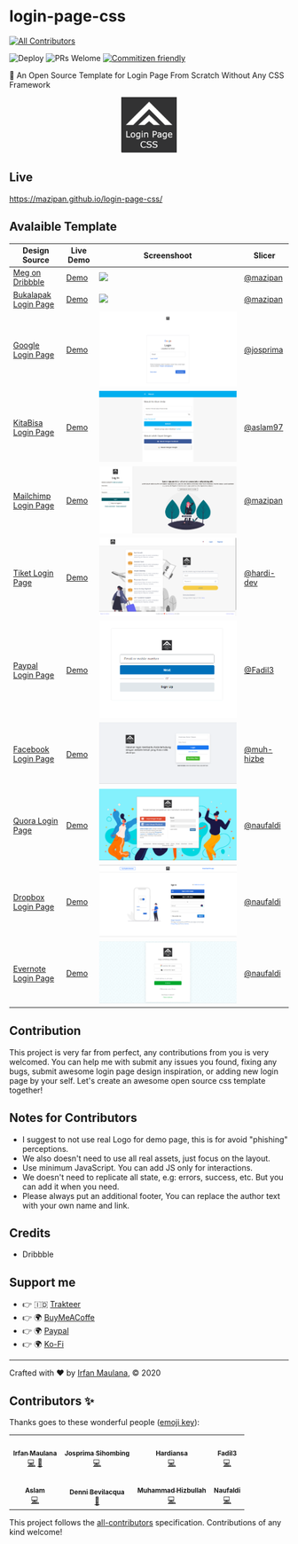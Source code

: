 # login-page-css

<!-- ALL-CONTRIBUTORS-BADGE:START - Do not remove or modify this section -->

[![All Contributors](https://img.shields.io/badge/all_contributors-8-green.svg)](#contributors)

<!-- ALL-CONTRIBUTORS-BADGE:END -->

![Deploy](https://github.com/mazipan/login-page-css/workflows/Deploy/badge.svg?branch=master) ![PRs Welome](https://img.shields.io/badge/PRs-welcome-brightgreen.svg) [![Commitizen friendly](https://img.shields.io/badge/commitizen-friendly-brightgreen.svg)](http://commitizen.github.io/cz-cli/)

🔐 An Open Source Template for Login Page From Scratch Without Any CSS Framework

<p align="center">
 <img src="src/assets/logo.png" width="100"/>
</p>

## Live

https://mazipan.github.io/login-page-css/

## Avalaible Template

| Design Source                                                              | Live Demo                                                                 | Screenshoot                         | Slicer                                      |
| -------------------------------------------------------------------------- | ------------------------------------------------------------------------- | ----------------------------------- | ------------------------------------------- |
| [Meg on Dribbble](https://dribbble.com/shots/3666951-Log-in-to-your-store) | [Demo](https://mazipan.github.io/login-page-css/01-shopify/index.html)    | ![](screenshoots/01-shopify.png)    | [@mazipan](https://github.com/mazipan/)     |
| [Bukalapak Login Page](https://www.bukalapak.com/login)                    | [Demo](https://mazipan.github.io/login-page-css/02-bukalapak/index.html)  | ![](screenshoots/02-bukalapak.png)  | [@mazipan](https://github.com/mazipan/)     |
| [Google Login Page](https://www.google.co.id/login)                        | [Demo](https://mazipan.github.io/login-page-css/03-google/index.html)     | ![](screenshoots/03-google.png)     | [@josprima](https://github.com/josprima/)   |
| [KitaBisa Login Page](https://kitabisa.com/login)                          | [Demo](https://mazipan.github.io/login-page-css/04-kitabisa/index.html)   | ![](screenshoots/04-kitabisa.png)   | [@aslam97](https://github.com/aslam97/)     |
| [Mailchimp Login Page](https://login.mailchimp.com/)                       | [Demo](https://mazipan.github.io/login-page-css/05-mailchimp/index.html)  | ![](screenshoots/05-mailchimp.png)  | [@mazipan](https://github.com/mazipan/)     |
| [Tiket Login Page](https://tix.tiket.com/login)                            | [Demo](https://mazipan.github.io/login-page-css/06-tiket/index.html)      | ![](screenshoots/06-tiket.png)      | [@hardi-dev](https://github.com/hardi-dev/) |
| [Paypal Login Page](https://www.paypal.com/en/signin)                      | [Demo](https://mazipan.github.io/login-page-css/07-paypal/index.html)     | ![](screenshoots/07-paypal.png)     | [@Fadil3](https://github.com/Fadil3/)       |
| [Facebook Login Page](https://web.facebook.com/?_rdc=1&_rdr)               | [Demo](https://mazipan.github.io/login-page-css/08-facebook/index.html)   | ![](screenshoots/08-facebook.png)   | [@muh-hizbe](https://github.com/muh-hizbe/) |
| [Quora Login Page](https://id.quora.com)                  | [Demo](https://mazipan.github.io/login-page-css/10-quora-indo/index.html) | ![](screenshoots/10-quora-indo.png) | [@naufaldi](https://github.com/naufaldi/)   |
| [Dropbox Login Page](https://www.dropbox.com/login)                  | [Demo](https://mazipan.github.io/login-page-css/11-dropbox/index.html) | ![](screenshoots/11-dropbox.png) | [@naufaldi](https://github.com/naufaldi/)   |
| [Evernote Login Page](https://www.evernote.com/Login.action)                  | [Demo](https://mazipan.github.io/login-page-css/12-evernote/index.html) | ![](screenshoots/12-evernote.png) | [@naufaldi](https://github.com/muh-hizbe/)   |

## Contribution

This project is very far from perfect, any contributions from you is very welcomed. You can help me with submit any issues you found, fixing any bugs, submit awesome login page design inspiration, or adding new login page by your self.
Let's create an awesome open source css template together!

## Notes for Contributors

- I suggest to not use real Logo for demo page, this is for avoid "phishing" perceptions.
- We also doesn't need to use all real assets, just focus on the layout.
- Use minimum JavaScript. You can add JS only for interactions.
- We doesn't need to replicate all state, e.g: errors, success, etc. But you can add it when you need.
- Please always put an additional footer, You can replace the author text with your own name and link.

## Credits

- Dribbble

## Support me

- 👉 🇮🇩 [Trakteer](https://trakteer.id/mazipan?utm_source=github)
- 👉 🌍 [BuyMeACoffe](https://www.buymeacoffee.com/mazipan?utm_source=github)
- 👉 🌍 [Paypal](https://www.paypal.me/mazipan?utm_source=github)
- 👉 🌍 [Ko-Fi](https://ko-fi.com/mazipan)

---

Crafted with ❤️ by [Irfan Maulana](https://mazipan.space/), © 2020

## Contributors ✨

Thanks goes to these wonderful people ([emoji key](https://allcontributors.org/docs/en/emoji-key)):

<!-- ALL-CONTRIBUTORS-LIST:START - Do not remove or modify this section -->
<!-- prettier-ignore-start -->
<!-- markdownlint-disable -->
<table>
  <tr>
    <td align="center"><a href="https://mazipan.space"><img src="https://avatars0.githubusercontent.com/u/7221389?v=4" width="64px;" alt=""/><br /><sub><b>Irfan Maulana</b></sub></a><br /><a href="https://github.com/mazipan/login-page-css/commits?author=mazipan" title="Code">💻</a> <a href="https://github.com/mazipan/login-page-css/pulls?q=is%3Apr+reviewed-by%3Amazipan" title="Reviewed Pull Requests">👀</a></td>
    <td align="center"><a href="https://github.com/josprima"><img src="https://avatars2.githubusercontent.com/u/29558962?v=4" width="64px;" alt=""/><br /><sub><b>Josprima Sihombing</b></sub></a><br /><a href="https://github.com/mazipan/login-page-css/commits?author=josprima" title="Code">💻</a></td>
    <td align="center"><a href="https://github.com/hardi-dev"><img src="https://avatars0.githubusercontent.com/u/9802488?v=4" width="64px;" alt=""/><br /><sub><b>Hardiansa</b></sub></a><br /><a href="https://github.com/mazipan/login-page-css/commits?author=hardi-dev" title="Code">💻</a></td>
    <td align="center"><a href="https://github.com/Fadil3"><img src="https://avatars2.githubusercontent.com/u/55126764?v=4" width="64px;" alt=""/><br /><sub><b>Fadil3</b></sub></a><br /><a href="https://github.com/mazipan/login-page-css/commits?author=Fadil3" title="Code">💻</a></td>
  </tr>
  <tr>
    <td align="center"><a href="http://aslam.tech"><img src="https://avatars1.githubusercontent.com/u/25027592?v=4" width="64px;" alt=""/><br /><sub><b>Aslam</b></sub></a><br /><a href="https://github.com/mazipan/login-page-css/commits?author=Aslam97" title="Code">💻</a></td>
    <td align="center"><a href="https://github.com/dennib"><img src="https://avatars2.githubusercontent.com/u/13068594?v=4" width="64px;" alt=""/><br /><sub><b>Denni Bevilacqua</b></sub></a><br /><a href="https://github.com/mazipan/login-page-css/issues?q=author%3Adennib" title="Bug reports">🐛</a></td>
    <td align="center"><a href="http://hizbe.dev"><img src="https://avatars2.githubusercontent.com/u/37175249?v=4" width="64px;" alt=""/><br /><sub><b>Muhammad Hizbullah</b></sub></a><br /><a href="https://github.com/mazipan/login-page-css/commits?author=muh-hizbe" title="Code">💻</a></td>
    <td align="center"><a href="http://kureview.web.id"><img src="https://avatars0.githubusercontent.com/u/13159420?v=4" width="64px;" alt=""/><br /><sub><b>Naufaldi</b></sub></a><br /><a href="https://github.com/mazipan/login-page-css/commits?author=naufaldi" title="Code">💻</a></td>
  </tr>
</table>

<!-- markdownlint-enable -->
<!-- prettier-ignore-end -->

<!-- ALL-CONTRIBUTORS-LIST:END -->

This project follows the [all-contributors](https://github.com/all-contributors/all-contributors) specification. Contributions of any kind welcome!
